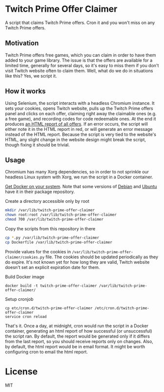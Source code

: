 # Twitch Prime Offer Claimer
A script that claims Twitch Prime offers. Cron it and you won't miss on any Twitch Prime offers.

## Motivation
Twitch Prime offers free games, which you can claim in order to have them added to your game library.
The issue is that the offers are available for a limited time, generally for several days, so it's easy to miss them if you don't visit Twitch website often to claim them.
Well, what do we do in situations like this? Yes, we script it.

## How it works
Using Selenium, the script interacts with a headless Chromium instance.
It sets your cookies, opens Twitch website, pulls up the Twitch Prime offers panel and clicks on each offer, claiming right away the claimable ones (e.g. a free game), and recording codes for code redeemable ones.
At the end it produces [an HTML report of all offers](https://jsfiddle.net/949dLjm8/).
If an error occurs, the script will either note it in the HTML report in red, or will generate an error message instead of the HTML report.
Because the script is very tied to the website's HTML, any slight change in the website design might break the script, though fixing it should be trivial.

## Usage
Chromium has many Xorg dependencies, so in order to not sprinkle our headless Linux system with Xorg, we run the script in a Docker container.

[Get Docker on your system](https://docs.docker.com/engine/installation/linux/).
Note that some versions of
[Debian](https://packages.debian.org/search?suite=all&searchon=names&keywords=docker.io)
and [Ubuntu](http://packages.ubuntu.com/search?suite=all&searchon=names&keywords=docker.io)
have it in their package repository.

Create a directory accessible only by root
```sh
mkdir /var/lib/twitch-prime-offer-claimer
chown root:root /var/lib/twitch-prime-offer-claimer
chmod 700 /var/lib/twitch-prime-offer-claimer
```

Copy the scripts from this repository in there
```sh
cp *.py /var/lib/twitch-prime-offer-claimer
cp Dockerfile /var/lib/twitch-prime-offer-claimer
```

Provide values for the cookies in `/var/lib/twitch-prime-offer-claimer/cookies.py` file.
The cookies should be updated periodically as they do expire.
It's not known yet for how long they are valid, Twitch website doesn't set an explicit expiration date for them.

Build Docker image
```
docker build -t twitch-prime-offer-claimer /var/lib/twitch-prime-offer-claimer/
```

Setup cronjob
```
cp etc/cron.d/twitch-prime-offer-claimer /etc/cron.d/twitch-prime-offer-claimer
service cron reload
```

That's it.
Once a day, at midnight, cron would run the script in a Docker container, generating an html report of how successful (or unsuccessful) the script ran.
By default, the report would be generated only if it differs from the last report, so you should receive reports only on changes.
Also, by default, the html report would be in email format.
It might be worth configuring cron to email the html report.

# License
MIT
